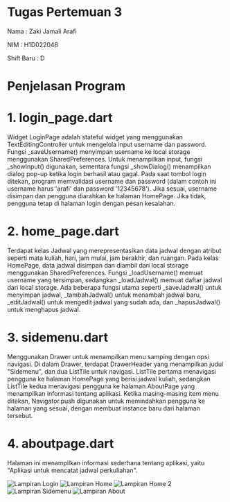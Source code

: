 # Tugas Pertemuan 3

Nama : Zaki Jamali Arafi

NIM : H1D022048

Shift Baru : D

# Penjelasan Program

# 1. login_page.dart
Widget LoginPage adalah stateful widget yang menggunakan TextEditingController untuk mengelola input username dan password. Fungsi _saveUsername() menyimpan username ke local storage menggunakan SharedPreferences. Untuk menampilkan input, fungsi _showInput() digunakan, sementara fungsi _showDialog() menampilkan dialog pop-up ketika login berhasil atau gagal. Pada saat tombol login ditekan, program memvalidasi username dan password (dalam contoh ini username harus 'arafi' dan password '12345678'). Jika sesuai, username disimpan dan pengguna diarahkan ke halaman HomePage. Jika tidak, pengguna tetap di halaman login dengan pesan kesalahan.

# 2. home_page.dart
Terdapat kelas Jadwal yang merepresentasikan data jadwal dengan atribut seperti mata kuliah, hari, jam mulai, jam berakhir, dan ruangan. Pada kelas HomePage, data jadwal disimpan dan diambil dari local storage menggunakan SharedPreferences. Fungsi _loadUsername() memuat username yang tersimpan, sedangkan _loadJadwal() memuat daftar jadwal dari local storage. Ada beberapa fungsi utama seperti _saveJadwal() untuk menyimpan jadwal, _tambahJadwal() untuk menambah jadwal baru, _editJadwal() untuk mengedit jadwal yang sudah ada, dan _hapusJadwal() untuk menghapus jadwal.

# 3. sidemenu.dart
Menggunakan Drawer untuk menampilkan menu samping dengan opsi navigasi. Di dalam Drawer, terdapat DrawerHeader yang menampilkan judul "Sidemenu", dan dua ListTile untuk navigasi. ListTile pertama menavigasi pengguna ke halaman HomePage yang berisi jadwal kuliah, sedangkan ListTile kedua menavigasi pengguna ke halaman AboutPage yang menampilkan informasi tentang aplikasi. Ketika masing-masing item menu ditekan, Navigator.push digunakan untuk memindahkan pengguna ke halaman yang sesuai, dengan membuat instance baru dari halaman tersebut.

# 4. aboutpage.dart
Halaman ini menampilkan informasi sederhana tentang aplikasi, yaitu "Aplikasi untuk mencatat jadwal perkuliahan".

![Lampiran Login](img/login.png)
![Lampiran Home](img/home.png)
![Lampiran Home 2](img/home2.png)
![Lampiran Sidemenu](img/sidemenu.png)
![Lampiran About](img/about.png)